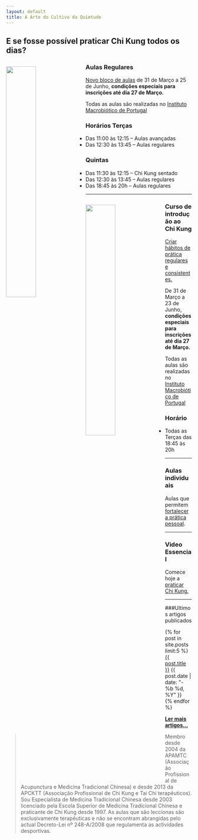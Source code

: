 ```yaml
---
layout: default 
title: A Arte do Cultivo da Quietude
---
```

## E se fosse possível praticar Chi Kung todos os dias?


<a href="http://lourencoazevedo.com/imunidade.html"><img src="http://lourencoazevedo.com/imagens/imunidade.jpg" style="width: 40%; float: left; margin-right: 1em; margin-top: 1em;" /></a>

 
<h3>Aulas Regulares</h3>

[Novo bloco de aulas](imunidade.html) de 31 de Março a 25 de Junho, **condições especiais para inscrições até dia 27 de Março.** 

Todas as aulas são realizadas no [Instituto Macrobiótico de Portugal](http://institutomacrobiotico.com)

### Horários Terças

+ Das 11:00 às 12:15 – Aulas avançadas
+ Das 12:30 às 13:45 – Aulas regulares

### Quintas

- Das 11:30 às 12:15 – Chi Kung sentado
- Das 12:30 às 13:45 – Aulas regulares
- Das 18:45 às 20h – Aulas regulares

<hr>

<a href="http://lourencoazevedo.com/zero.html"><img src="http://lourencoazevedo.com/pimagens/zero.jpg" style="width: 40%; float: left; margin-right: 1em; margin-top: 1em" /></a>

<h3>Curso de introdução ao Chi Kung</h3>

[Criar hábitos de prática regulares e consistentes.](zero.html)

De 31 de Março a 23 de Junho, **condições especiais para inscrições até dia 27 de Março.**

Todas as aulas são realizadas no [Instituto Macrobiótico de Portugal](http://institutomacrobiotico.com)

### Horário

+ Todas as Terças das 18:45 às 20h

<hr>

### Aulas individuais

Aulas que permitem [fortalecer a prática pessoal](/aulas-individuais.html).

<hr>

### Video Essencial

Comece hoje a [praticar Chi Kung.](http://lourencoazevedo.com/video.html)

<hr>

###Ultimos artigos publicados

<div class="hfeed">
    <article class="hentry entry">
        <p>{% for post in site.posts limit:5 %}
            <a href="{{ post.url }}">{{ post.title }}</a>
            <time datetime="{{ post.date | xmlschema }}">{{ post.date | date: "- %b %d, %Y" }}</time> 
          <br>
          {% endfor %}
         </p>
     </article>
 </div>

**[Ler mais artigos...](/blog.html)** 

>Membro desde 2004 da APAMTC (Associação Profissional de Acupunctura e Medicina Tradicional Chinesa) e desde 2013 da APCKTT (Associação Profissional de Chi Kung e Tai Chi terapêuticos). Sou Especialista de Medicina Tradicional Chinesa desde 2003 licenciado pela Escola Superior de Medicina Tradicional Chinesa e praticante de Chi Kung desde 1997. As aulas que são leccionas são exclusivamente terapêuticas e não se encontram abrangidas pelo actual Decreto-Lei nº 248-A/2008 que regulamenta as actividades desportivas.
